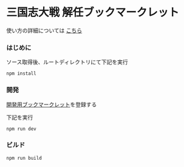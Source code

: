 # 三国志大戦 解任ブックマークレット

使い方の詳細については [こちら](https://boushi-bird.github.io/3594t-discard-bookmarklet/)

### はじめに

ソース取得後、ルートディレクトリにて下記を実行

```
npm install
```

### 開発

[開発用ブックマークレット](bookmarklet/local.js)を登録する

下記を実行

```shell
npm run dev
```

### ビルド

```shell
npm run build
```

